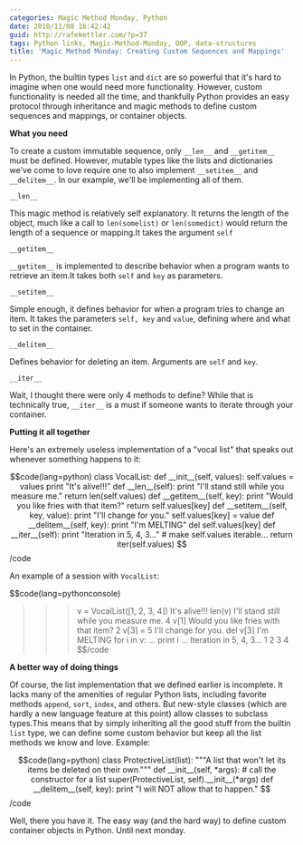 ```yaml
---
categories: Magic Method Monday, Python
date: 2010/11/08 16:42:42
guid: http://rafekettler.com/?p=37
tags: Python links, Magic-Method-Monday, OOP, data-structures
title: 'Magic Method Monday: Creating Custom Sequences and Mappings'
---
```

In Python, the builtin types `list` and `dict` are so
powerful that it's hard to imagine when one would need more functionality.
However, custom functionality is needed all the time, and thankfully Python
provides an easy protocol through inheritance and magic methods to define custom
sequences and mappings, or container objects.

**What you need**

To create a custom immutable sequence, only `__len__` and
`__getitem__` must be defined. However, mutable types like the lists
and dictionaries we've come to love require one to also implement
`__setitem__` and `__delitem__`. In our example, we'll be
implementing all of them.

`__len__`

This magic method is relatively self explanatory. It returns the length of the
object, much like a call to `len(somelist)` or
`len(somedict)` would return the length of a sequence or mapping.It
takes the argument `self`

`__getitem__`

`__getitem__` is implemented to describe behavior when a program
wants to retrieve an item.It takes both `self` and `key`
as parameters.

`__setitem__`

Simple enough, it defines behavior for when a program tries to change an item.
It takes the parameters `self, key` and `value`, defining
where and what to set in the container.

`__delitem__`

Defines behavior for deleting an item. Arguments are `self` and
`key`.

`__iter__`

Wait, I thought there were only 4 methods to define? While that is technically
true, `__iter__` is a must if someone wants to iterate through your
container.

**Putting it all together**

Here's an extremely useless implementation of a "vocal list" that speaks out
whenever something happens to it:

$$code(lang=python)
class VocalList:
    def __init__(self, values):
        self.values = values
        print "It's alive!!!"
    def __len__(self):
        print "I'll stand still while you measure me."
        return len(self.values)
    def __getitem__(self, key):
        print "Would you like fries with that item?"
        return self.values[key]
    def __setitem__(self, key, value):
        print "I'll change for you."
        self.values[key] = value
    def __delitem__(self, key):
        print "I'm MELTING"
        del self.values[key]
    def __iter__(self):
        print "Iteration in 5, 4, 3..."
        # make self.values iterable...
        return iter(self.values)
$$/code

An example of a session with `VocalList`:

$$code(lang=pythonconsole)
>>> v = VocalList([1, 2, 3, 4])
It's alive!!!
>>> len(v)
I'll stand still while you measure me.
4
>>> v[1]
Would you like fries with that item?
2
>>> v[3] = 5
I'll change for you.
>>> del v[3]
I'm MELTING
>>> for i in v:
...     print i
... 
Iteration in 5, 4, 3...
1
2
3
4
$$/code

**A better way of doing things**

Of course, the list implementation that we defined earlier is incomplete. It
lacks many of the amenities of regular Python lists, including favorite methods
`append`, `sort`, `index`, and others. But
new-style classes (which are hardly a new language feature at this point) allow
classes to subclass types.This means that by simply inheriting all the good
stuff from the builtin `list` type, we can define some custom
behavior but keep all the list methods we know and love. Example:

$$code(lang=python)
class ProtectiveList(list):
    """A list that won't let its items be deleted on their own."""
    def __init__(self, *args):
        # call the constructor for a list
        super(ProtectiveList, self).__init__(*args)
    def __delitem__(self, key):
        print "I will NOT allow that to happen."
$$/code

Well, there you have it. The easy way (and the hard way) to define custom
container objects in Python. Until next monday.
